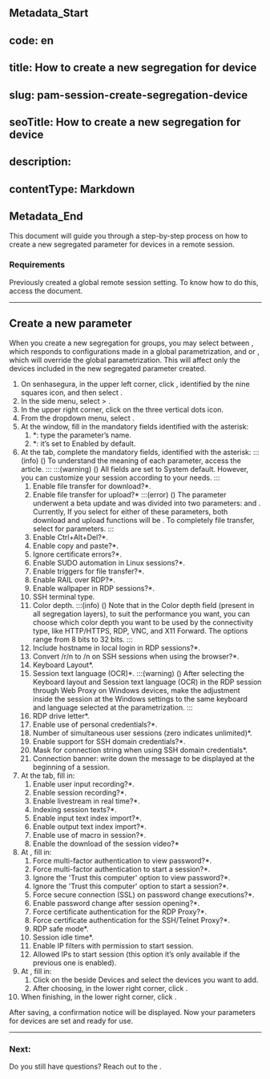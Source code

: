 ## Metadata_Start 
## code: en
## title: How to create a new segregation for device 
## slug: pam-session-create-segregation-device 
## seoTitle: How to create a new segregation for device 
## description:  
## contentType: Markdown 
## Metadata_End
This document will guide you through a step-by-step process on how to create a new segregated parameter for devices in a remote session.

### Requirements
Previously created a global remote session setting. To know how to do this, access the  document.
***
## Create a new parameter

When you create a new segregation for groups, you may select between , which responds to configurations made in a global parametrization, and  or , which will override the global parametrization. This will affect only the devices included in the new segregated parameter created.

1. On senhasegura, in the upper left corner, click , identified by the nine squares icon, and then select .
2. In the side menu, select  >  .
3. In the upper right corner, click on the three vertical dots icon.
4. From the dropdown menu, select .
5. At the  window, fill in the mandatory fields identified with the asterisk:
    1. *: type the parameter’s name.
    2. *: it’s set to Enabled by default.
6. At the  tab, complete the mandatory fields, identified with the asterisk:
    :::(info) ()
    To understand the meaning of each parameter, access the  article.
    :::
    :::(warning) ()
    All fields are set to System default. However, you can customize your session according to your needs.
    :::
    1. Enable file transfer for download?*.
    2. Enable file transfer for upload?*
        :::(error) ()
        The  parameter underwent a beta update and was divided into two parameters:  and . Currently, If you select  for either of these parameters, both download and upload functions will be . To completely  file transfer, select  for  parameters.
        :::
    3. Enable Ctrl+Alt+Del?*.
    4. Enable copy and paste?*.
    5. Ignore certificate errors?*.
    6. Enable SUDO automation in Linux sessions?*.
    7. Enable triggers for file transfer?*.
    8. Enable RAIL over RDP?*.
    9. Enable wallpaper in RDP sessions?*.
    10. SSH terminal type.
    11. Color depth.
        :::(info) ()
        Note that in the Color depth field (present in all segregation layers), to suit the performance you want, you can choose which color depth you want to be used by the connectivity type, like HTTP/HTTPS, RDP, VNC, and X11 Forward. The options range from 8 bits to 32 bits.
        :::
    14. Include hostname in local login in RDP sessions?*.
    15. Convert /r/n to /n on SSH sessions when using the browser?*.
    16. Keyboard Layout*.
    17. Session text language (OCR)*.
        :::(warning) ()
        After selecting the Keyboard layout and Session text language (OCR) in the RDP session through Web Proxy on Windows devices, make the adjustment inside the session at the Windows settings to the same keyboard and language selected at the parametrization.
        :::
    21. RDP drive letter*.
    22. Enable use of personal credentials?*.
    23. Number of simultaneous user sessions (zero indicates unlimited)*.
    24. Enable support for SSH domain credentials?*.
    25. Mask for connection string when using SSH domain credentials*.
    26. Connection banner: write down the message to be displayed at the beginning of a session.
13. At the  tab, fill in:
    1. Enable user input recording?*.
    2. Enable session recording?*.
    3. Enable livestream in real time?*.
    4. Indexing session texts?*.
    5. Enable input text index import?*.
    6. Enable output text index import?*.
    7. Enable use of macro in session?*.
    8. Enable the download of the session video?*
14. At , fill in:
    1. Force multi-factor authentication to view password?*.
    2. Force multi-factor authentication to start a session?*.
    3. Ignore the 'Trust this computer' option to view password?*.
    4. Ignore the 'Trust this computer' option to start a session?*.
    5. Force secure connection (SSL) on password change executions?*.
    6. Enable password change after session opening?*.
    7. Force certificate authentication for the RDP Proxy?*.
    8. Force certificate authentication for the SSH/Telnet Proxy?*.
    9. RDP safe mode*.
    10. Session idle time*.
    11. Enable IP filters with permission to start session.
    12. Allowed IPs to start session (this option it’s only available if the previous one is enabled).
15. At , fill in:
    1. Click on the  beside Devices and select the devices you want to add.
    2. After choosing, in the lower right corner, click .
16. When finishing, in the lower right corner, click .

After saving, a confirmation notice will be displayed. Now your parameters for devices are set and ready for use.

***
### Next:




Do you still have questions? Reach out to the .